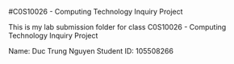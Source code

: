 #C0S10026 - Computing Technology Inquiry Project

This is my lab submission folder for class C0S10026 - Computing Technology Inquiry Project

Name: Duc Trung Nguyen
Student ID: 105508266